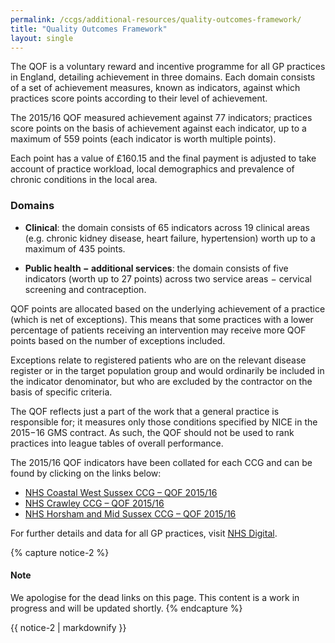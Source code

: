 ```yaml
---
permalink: /ccgs/additional-resources/quality-outcomes-framework/
title: "Quality Outcomes Framework"
layout: single
---
```


The QOF is a voluntary reward and incentive programme for all GP practices in England, detailing achievement in three domains. Each domain consists of a set of achievement measures, known as indicators, against which practices score points according to their level of achievement.

The 2015/16 QOF measured achievement against 77 indicators; practices score points on the basis of achievement against each indicator, up to a maximum of 559 points (each indicator is worth multiple points).

Each point has a value of £160.15 and the final payment is adjusted to take account of practice workload, local demographics and prevalence of chronic conditions in the local area.

### Domains

* **Clinical**: the domain consists of 65 indicators across 19 clinical areas (e.g. chronic kidney disease, heart failure, hypertension) worth up to a maximum of 435 points.

* **Public health − additional services**: the domain consists of five indicators (worth up to 27 points) across two service areas − cervical screening and contraception.

QOF points are allocated based on the underlying achievement of a practice (which is net of exceptions). This means that some practices with a lower percentage of patients receiving an intervention may receive more QOF points based on the number of exceptions included.

Exceptions relate to registered patients who are on the relevant disease register or in the target population group and would ordinarily be included in the indicator denominator, but who are excluded by the contractor on the basis of specific criteria.

The QOF reflects just a part of the work that a general practice is responsible for; it measures only those conditions specified by NICE in the 2015−16 GMS contract. As such, the QOF should not be used to rank practices into league tables of overall performance.

The 2015/16 QOF indicators have been collated for each CCG and can be found by clicking on the links below:

* [NHS Coastal West Sussex CCG – QOF 2015/16]()
* [NHS Crawley CCG – QOF 2015/16]()
* [NHS Horsham and Mid Sussex CCG – QOF 2015/16]()

For further details and data for all GP practices, visit [NHS Digital](http://qof.digital.nhs.uk/).

{% capture notice-2 %}

#### Note

We apologise for the dead links on this page. This content is a work in progress and will be updated shortly.
{% endcapture %}


<div class="notice--warning">{{ notice-2 | markdownify }}</div>

